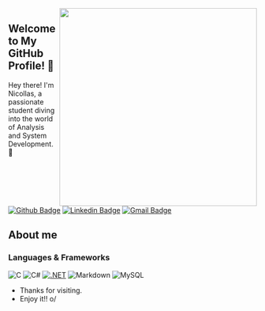 <img align="right" width="400" height="400" src="https://media.giphy.com/media/IThjAlJnD9WNO/giphy.gif">

## Welcome to My GitHub Profile! 👋
Hey there! I'm Nicollas, a passionate student diving into the world of Analysis and System Development. 🚀

[![Github Badge](https://img.shields.io/badge/-Github-000?style=flat-square&logo=Github&logoColor=white&link=https://github.com/Dinizim)](https://github.com/Dinizim)
[![Linkedin Badge](https://img.shields.io/badge/-LinkedIn-blue?style=flat-square&logo=Linkedin&logoColor=white&link=)](https://www.linkedin.com/in/nicollas-diniz-964a571b2/)
[![Gmail Badge](https://img.shields.io/badge/-Gmail-c14438?style=flat-square&logo=Gmail&logoColor=white&link=mailto:nicollasfdiniz@gmail.com)](mailto:nicollasfdiniz@gmail.com)


## About me 

### Languages & Frameworks
![C](https://img.shields.io/badge/C-Code?style=flat&logo=C&logoColor=white&color=f6f6f6&labelColor=blue)
![C#](https://img.shields.io/badge/C#-Code?style=flat&logo=C%23&logoColor=white&color=f6f6f6&labelColor=purple)
[![.NET](https://img.shields.io/badge/.NET-Code?logo=.net&logoColor=ffffff)](https://dotnet.microsoft.com/)
![Markdown](https://img.shields.io/badge/Markdown-Code?style=flat&logo=markdown&logoColor=white&color=f6f6f6&labelColor=gray)
![MySQL](https://img.shields.io/badge/MySQL-Code?style=flat&logo=mysql&logoColor=white&color=f6f6f6&labelColor=3366CC)


- Thanks for visiting. 
- Enjoy it!! o/
